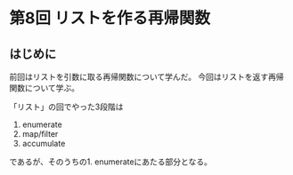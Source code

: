 第8回 リストを作る再帰関数
==========================

はじめに
--------

前回はリストを引数に取る再帰関数について学んだ。
今回はリストを返す再帰関数について学ぶ。

「リスト」の回でやった3段階は

1. enumerate
2. map/filter
3. accumulate

であるが、そのうちの1. enumerateにあたる部分となる。
